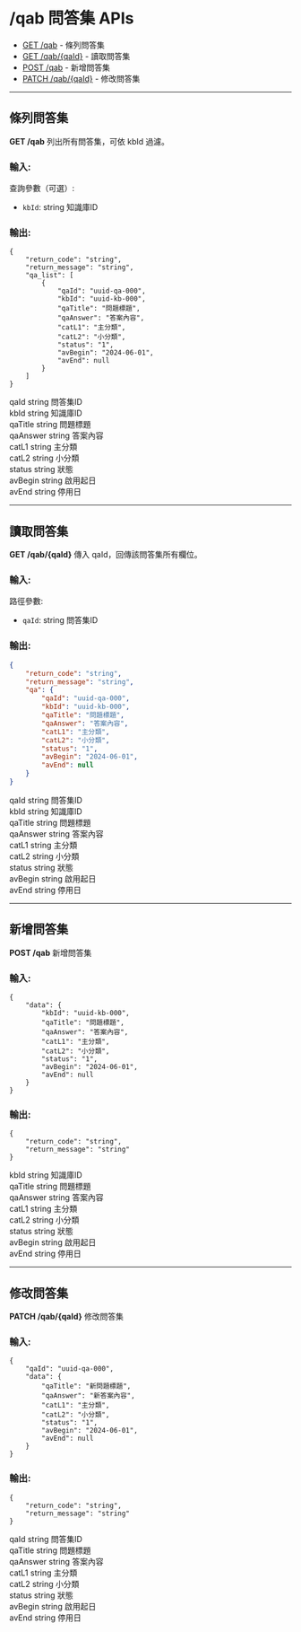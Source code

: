 # /qab 問答集 APIs

* [GET /qab](##條列問答集) - 條列問答集
* [GET /qab/{qaId}](##讀取問答集) - 讀取問答集
* [POST /qab](##新增問答集) - 新增問答集
* [PATCH /qab/{qaId}](##修改問答集) - 修改問答集

---

## 條列問答集
**GET /qab**
列出所有問答集，可依 kbId 過濾。

### 輸入:
查詢參數（可選）:
- `kbId`: string  知識庫ID

### 輸出:
```=json
{
    "return_code": "string",
    "return_message": "string",
    "qa_list": [
        {
            "qaId": "uuid-qa-000",
            "kbId": "uuid-kb-000",
            "qaTitle": "問題標題",
            "qaAnswer": "答案內容",
            "catL1": "主分類",
            "catL2": "小分類",
            "status": "1",
            "avBegin": "2024-06-01",
            "avEnd": null
        }
    ]
}
```
qaId      string  問答集ID  
kbId      string  知識庫ID  
qaTitle   string  問題標題  
qaAnswer  string  答案內容  
catL1     string  主分類  
catL2     string  小分類  
status    string  狀態  
avBegin   string  啟用起日  
avEnd     string  停用日  

---

## 讀取問答集
**GET /qab/{qaId}**
傳入 qaId，回傳該問答集所有欄位。

### 輸入:
路徑參數:
- `qaId`: string  問答集ID

### 輸出:
```json
{
    "return_code": "string",
    "return_message": "string",
    "qa": {
        "qaId": "uuid-qa-000",
        "kbId": "uuid-kb-000",
        "qaTitle": "問題標題",
        "qaAnswer": "答案內容",
        "catL1": "主分類",
        "catL2": "小分類",
        "status": "1",
        "avBegin": "2024-06-01",
        "avEnd": null
    }
}
```
qaId      string  問答集ID  
kbId      string  知識庫ID  
qaTitle   string  問題標題  
qaAnswer  string  答案內容  
catL1     string  主分類  
catL2     string  小分類  
status    string  狀態  
avBegin   string  啟用起日  
avEnd     string  停用日  

---

## 新增問答集
**POST /qab**
新增問答集

### 輸入:
```=json
{
    "data": {
        "kbId": "uuid-kb-000",
        "qaTitle": "問題標題",
        "qaAnswer": "答案內容",
        "catL1": "主分類",
        "catL2": "小分類",
        "status": "1",
        "avBegin": "2024-06-01",
        "avEnd": null
    }
}
```
### 輸出:
```=json
{
    "return_code": "string",
    "return_message": "string"
}
```
kbId      string  知識庫ID  
qaTitle   string  問題標題  
qaAnswer  string  答案內容  
catL1     string  主分類  
catL2     string  小分類  
status    string  狀態  
avBegin   string  啟用起日  
avEnd     string  停用日  

---

## 修改問答集
**PATCH /qab/{qaId}**
修改問答集

### 輸入:
```=json
{
    "qaId": "uuid-qa-000",
    "data": {
        "qaTitle": "新問題標題",
        "qaAnswer": "新答案內容",
        "catL1": "主分類",
        "catL2": "小分類",
        "status": "1",
        "avBegin": "2024-06-01",
        "avEnd": null
    }
}
```
### 輸出:
```=json
{
    "return_code": "string",
    "return_message": "string"
}
```
qaId      string  問答集ID  
qaTitle   string  問題標題  
qaAnswer  string  答案內容  
catL1     string  主分類  
catL2     string  小分類  
status    string  狀態  
avBegin   string  啟用起日  
avEnd     string  停用日
